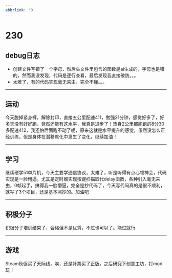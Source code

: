 ```yaml
---
abbrlink: '0'
---
```

# 230

## debug日志

* 创建文件写错了一个字母，然后头文件里包含的函数是ai生成的，字母也是错的，然而我没发现，代码是逐行查看，最后发现我直接破防。。。
* 太难了，有的代码实现毫无来由，完全不懂。。。

***

## 运动

今天脱掉紧身裤，解除封印，直接五公里配速411，勉强21分钟，感觉好多了，好多天没有好好跑，竟然还能有这水平，我真是进步了！热身2公里都能跑的8分30多配速412，我还怕后面跑不动了呢，原来这就是水平提升的感觉，虽然没怎么正经训练，但是身体在潜移默化中发生了变化，继续加油！
***

## 学习

继续硬学51单片机，今天主要学通信协议，太难了，听是听得有点心领神会，代码实现是一脸懵逼。尤其是定时器实现按键扫描取代delay函数，各种引入毫无来由，0帧起手，搞得我一脸懵逼，完全是抄代码了，今天写代码真的是很不顺利，就写了3个项目，还是基本照抄的。加油吧
***

## 积极分子

积极分子培训结束了，合格但不是优秀，不过也可以了。能过就行
***

## 游戏

Steam秋促买了天际线，唉，还是补票买了正版，之后研究下创意工坊，打mod玩！
